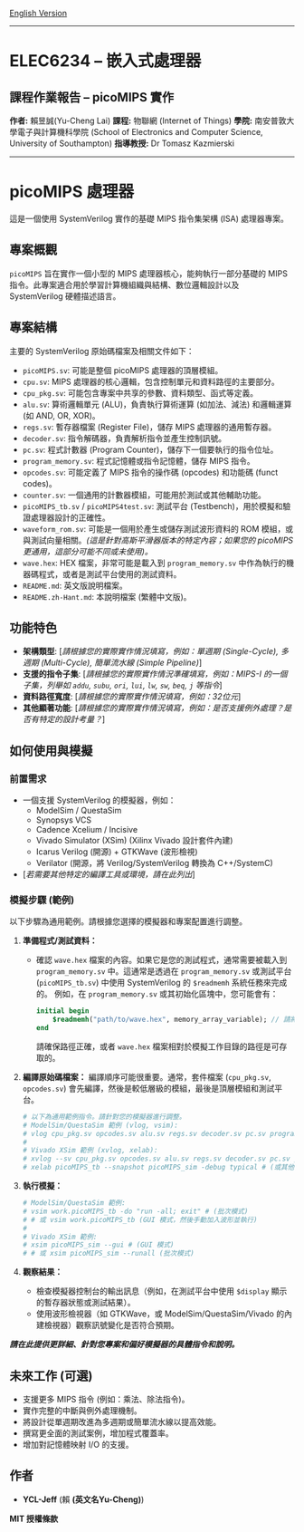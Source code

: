 [English Version](README.md)

---
# ELEC6234 – 嵌入式處理器
## 課程作業報告 – picoMIPS 實作

**作者:** 賴昱誠(Yu-Cheng Lai)
**課程:** 物聯網 (Internet of Things)
**學院:** 南安普敦大學電子與計算機科學院 (School of Electronics and Computer Science, University of Southampton)
**指導教授:** Dr Tomasz Kazmierski

---

# picoMIPS 處理器

這是一個使用 SystemVerilog 實作的基礎 MIPS 指令集架構 (ISA) 處理器專案。

## 專案概觀

`picoMIPS` 旨在實作一個小型的 MIPS 處理器核心，能夠執行一部分基礎的 MIPS 指令。此專案適合用於學習計算機組織與結構、數位邏輯設計以及 SystemVerilog 硬體描述語言。

## 專案結構

主要的 SystemVerilog 原始碼檔案及相關文件如下：

* `picoMIPS.sv`: 可能是整個 picoMIPS 處理器的頂層模組。
* `cpu.sv`: MIPS 處理器的核心邏輯，包含控制單元和資料路徑的主要部分。
* `cpu_pkg.sv`: 可能包含專案中共享的參數、資料類型、函式等定義。
* `alu.sv`: 算術邏輯單元 (ALU)，負責執行算術運算 (如加法、減法) 和邏輯運算 (如 AND, OR, XOR)。
* `regs.sv`: 暫存器檔案 (Register File)，儲存 MIPS 處理器的通用暫存器。
* `decoder.sv`: 指令解碼器，負責解析指令並產生控制訊號。
* `pc.sv`: 程式計數器 (Program Counter)，儲存下一個要執行的指令位址。
* `program_memory.sv`: 程式記憶體或指令記憶體，儲存 MIPS 指令。
* `opcodes.sv`: 可能定義了 MIPS 指令的操作碼 (opcodes) 和功能碼 (funct codes)。
* `counter.sv`: 一個通用的計數器模組，可能用於測試或其他輔助功能。
* `picoMIPS_tb.sv` / `picoMIPS4test.sv`: 測試平台 (Testbench)，用於模擬和驗證處理器設計的正確性。
* `waveform_rom.sv`: 可能是一個用於產生或儲存測試波形資料的 ROM 模組，或與測試向量相關。*(這是針對高斯平滑器版本的特定內容；如果您的 picoMIPS 更通用，這部分可能不同或未使用)。*
* `wave.hex`: HEX 檔案，非常可能是載入到 `program_memory.sv` 中作為執行的機器碼程式，或者是測試平台使用的測試資料。
* `README.md`: 英文版說明檔案。
* `README.zh-Hant.md`: 本說明檔案 (繁體中文版)。

## 功能特色

* **架構類型**: [*請根據您的實際實作情況填寫，例如：單週期 (Single-Cycle), 多週期 (Multi-Cycle), 簡單流水線 (Simple Pipeline)*]
* **支援的指令子集**: [*請根據您的實際實作情況準確填寫，例如：MIPS-I 的一個子集，列舉如 `addu`, `subu`, `ori`, `lui`, `lw`, `sw`, `beq`, `j` 等指令*]
* **資料路徑寬度**: [*請根據您的實際實作情況填寫，例如：32位元*]
* **其他顯著功能**: [*請根據您的實際實作情況填寫，例如：是否支援例外處理？是否有特定的設計考量？*]

## 如何使用與模擬

### 前置需求

* 一個支援 SystemVerilog 的模擬器，例如：
    * ModelSim / QuestaSim
    * Synopsys VCS
    * Cadence Xcelium / Incisive
    * Vivado Simulator (XSim) (Xilinx Vivado 設計套件內建)
    * Icarus Verilog (開源) + GTKWave (波形檢視)
    * Verilator (開源，將 Verilog/SystemVerilog 轉換為 C++/SystemC)
* [*若需要其他特定的編譯工具或環境，請在此列出*]

### 模擬步驟 (範例)

以下步驟為通用範例。請根據您選擇的模擬器和專案配置進行調整。

1.  **準備程式/測試資料：**
    * 確認 `wave.hex` 檔案的內容。如果它是您的測試程式，通常需要被載入到 `program_memory.sv` 中。這通常是透過在 `program_memory.sv` 或測試平台 (`picoMIPS_tb.sv`) 中使用 SystemVerilog 的 `$readmemh` 系統任務來完成的。
        例如，在 `program_memory.sv` 或其初始化區塊中，您可能會有：
        ```systemverilog
        initial begin
            $readmemh("path/to/wave.hex", memory_array_variable); // 請將 'memory_array_variable' 替換為您實際的記憶體陣列變數名稱
        end
        ```
        請確保路徑正確，或者 `wave.hex` 檔案相對於模擬工作目錄的路徑是可存取的。

2.  **編譯原始碼檔案：**
    編譯順序可能很重要。通常，套件檔案 (`cpu_pkg.sv`, `opcodes.sv`) 會先編譯，然後是較低層級的模組，最後是頂層模組和測試平台。
    ```bash
    # 以下為通用範例指令。請針對您的模擬器進行調整。
    # ModelSim/QuestaSim 範例 (vlog, vsim):
    # vlog cpu_pkg.sv opcodes.sv alu.sv regs.sv decoder.sv pc.sv program_memory.sv counter.sv cpu.sv picoMIPS.sv waveform_rom.sv picoMIPS_tb.sv
    #
    # Vivado XSim 範例 (xvlog, xelab):
    # xvlog --sv cpu_pkg.sv opcodes.sv alu.sv regs.sv decoder.sv pc.sv program_memory.sv counter.sv cpu.sv picoMIPS.sv waveform_rom.sv picoMIPS_tb.sv
    # xelab picoMIPS_tb --snapshot picoMIPS_sim -debug typical # (或其他偵錯選項)
    ```

3.  **執行模擬：**
    ```bash
    # ModelSim/QuestaSim 範例:
    # vsim work.picoMIPS_tb -do "run -all; exit" # (批次模式)
    # # 或 vsim work.picoMIPS_tb (GUI 模式，然後手動加入波形並執行)
    #
    # Vivado XSim 範例:
    # xsim picoMIPS_sim --gui # (GUI 模式)
    # # 或 xsim picoMIPS_sim --runall (批次模式)
    ```

4.  **觀察結果：**
    * 檢查模擬器控制台的輸出訊息（例如，在測試平台中使用 `$display` 顯示的暫存器狀態或測試結果）。
    * 使用波形檢視器（如 GTKWave，或 ModelSim/QuestaSim/Vivado 的內建檢視器）觀察訊號變化是否符合預期。

***請在此提供更詳細、針對您專案和偏好模擬器的具體指令和說明。***


## 未來工作 (可選)

*  支援更多 MIPS 指令 (例如：乘法、除法指令)。
*  實作完整的中斷與例外處理機制。
*  將設計從單週期改進為多週期或簡單流水線以提高效能。
*  撰寫更全面的測試案例，增加程式覆蓋率。
*  增加對記憶體映射 I/O 的支援。

## 作者

* **YCL-Jeff** (賴 **(英文名Yu-Cheng)**)


**MIT 授權條款**
